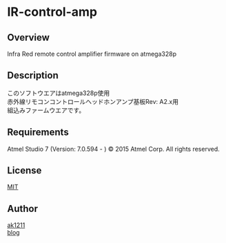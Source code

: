 # IR-control-amp

## Overview
Infra Red remote control amplifier firmware on atmega328p

## Description
このソフトウエアはatmega328p使用  
赤外線リモコンコントロールヘッドホンアンプ基板Rev: A2.x用  
組込みファームウエアです。

## Requirements
Atmel Studio 7 (Version: 7.0.594 - )
© 2015 Atmel Corp.
All rights reserved.

## License
[MIT](https://github.com/ak1211/IR-control-amp/blob/master/LICENSE)

## Author
[ak1211](https://github.com/ak1211/)  
[blog](http://ak1211.com/)
